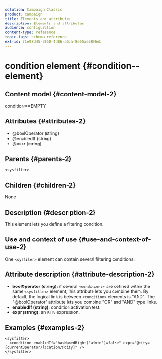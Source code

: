 ```yaml
---
solution: Campaign Classic
product: campaign
title: Elements and attributes
description: Elements and attributes
audience: configuration
content-type: reference
topic-tags: schema-reference
exl-id: 71e98d45-3660-4d86-a5ca-8e55ae5896eb
---
```

# condition element {#condition--element}

## Content model {#content-model-2}

condition:==EMPTY

## Attributes {#attributes-2}

* @boolOperator (string)
* @enabledIf (string)
* @expr (string)

## Parents {#parents-2}

`<sysfilter>`

## Children {#children-2}

None

## Description {#description-2}

This element lets you define a filtering condition.

## Use and context of use {#use-and-context-of-use-2}

One `<sysfiler>`  element can contain several filtering conditions.

## Attribute description {#attribute-description-2}

* **boolOperator (string)**: if several `<conditions>` are defined within the same  `<sysfilter>` element, this attribute lets you combine them. By default, the logical link is between `<condition>` elements is "AND". The "@boolOperator" attribute lets you combine "OR" and "AND" type links.
* **enabledIf (string)**: condition activation test.
* **expr (string)**: an XTK expression.

## Examples {#examples-2}

```
<sysfilter>
  <condition enabledIf="hasNamedRight('admin')=false" expr="@city=[currentOperator/location/@city]" />
</sysfilter>
```
